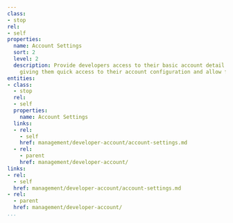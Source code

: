 ```yaml
---
class:
- stop
rel:
- self
properties:
  name: Account Settings
  sort: 2
  level: 2
  description: Provide developers access to their basic account detail and settings,
    giving them quick access to their account configuration and allow for easy updates.
entities:
- class:
  - stop
  rel:
  - self
  properties:
    name: Account Settings
  links:
  - rel:
    - self
    href: management/developer-account/account-settings.md
  - rel:
    - parent
    href: management/developer-account/
links:
- rel:
  - self
  href: management/developer-account/account-settings.md
- rel:
  - parent
  href: management/developer-account/
...
```

